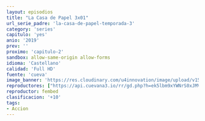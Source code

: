 ```yaml
---
layout: episodios
title: "La Casa de Papel 3x01"
url_serie_padre: 'la-casa-de-papel-temporada-3'
category: 'series'
capitulo: 'yes'
anio: '2019'
prev: ''
proximo: 'capitulo-2'
sandbox: allow-same-origin allow-forms
idioma: 'Castellano'
calidad: 'Full HD'
fuente: 'cueva'
image_banner: 'https://res.cloudinary.com/u4innovation/image/upload/v1563567323/casa3-banner-min_yqqryd.jpg'
reproductores: ["https://api.cuevana3.io/rr/gd.php?h=ek5lbm9xYWNrS0xJMVp5b21KREk0dFBLbjVkaHhkRGdrOG1jbnBpUnhhS1Z1cHRsaDdhNXZwaTBvNmlYdkpUbnliMWtrYWZJazhuZTI0bUJvNUxTNHJPU3FadVkyUT09"]
reproductor: fembed
clasificacion: '+10'
tags:
- Accion
---
```












